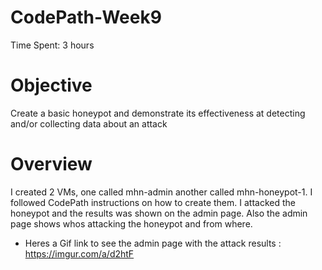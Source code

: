 # CodePath-Week9
Time Spent: 3 hours 
# Objective
Create a basic honeypot and demonstrate its effectiveness at detecting and/or collecting data about an attack
# Overview
I created 2 VMs, one called mhn-admin another called mhn-honeypot-1. I followed CodePath instructions on how to create them. I attacked the honeypot and the results was shown on the admin page. Also the admin page shows whos attacking the honeypot and from where.

- Heres a Gif link to see the admin page with the attack results : https://imgur.com/a/d2htF
